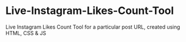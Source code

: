 # Live-Instagram-Likes-Count-Tool
Live Instagram Likes Count Tool for a particular post URL, created using HTML, CSS &amp; JS
